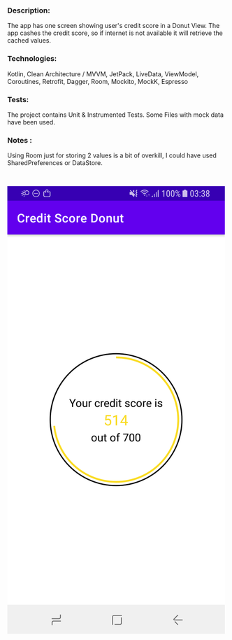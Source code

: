 ### Description:

The app has one screen showing user's credit score in a Donut View. The app cashes
the credit score, so if internet is not available it will retrieve the cached values.

### Technologies:

Kotlin, Clean Architecture / MVVM, JetPack, LiveData, ViewModel, Coroutines, Retrofit, Dagger,
Room, Mockito, MockK, Espresso

### Tests:

The project contains Unit & Instrumented Tests. Some Files with mock data have been used.

### Notes :

Using Room just for storing 2 values is a bit of overkill, I could have used SharedPreferences or 
DataStore. 

&nbsp;

![Alt text](screenshots/app_screenshot.png?raw=true "app screenshot")